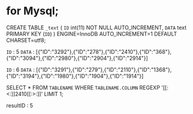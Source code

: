 # for Mysql;

CREATE TABLE `_text` (
  `ID` int(11) NOT NULL AUTO_INCREMENT,
  `DATA` text
  PRIMARY KEY (`ID`)
) ENGINE=InnoDB AUTO_INCREMENT=1 DEFAULT CHARSET=utf8;

`ID` : 5
`DATA` : [{"ID":"3292"},{"ID":"278"},{"ID":"2410"},{"ID":"368"},{"ID":"3094"},{"ID":"2980"},{"ID":"2904"},{"ID":"2914"}]

`ID` : 6
`DATA` : [{"ID":"3291"},{"ID":"279"},{"ID":"2110"},{"ID":"1368"},{"ID":"3194"},{"ID":"1980"},{"ID":"1904"},{"ID":"1914"}]


SELECT * FROM `TABLENAME` WHERE `TABLENAME.COLUMN` REGEXP '[[:<:]]2410[[:>:]]' LIMIT 1;

resultID : 5
